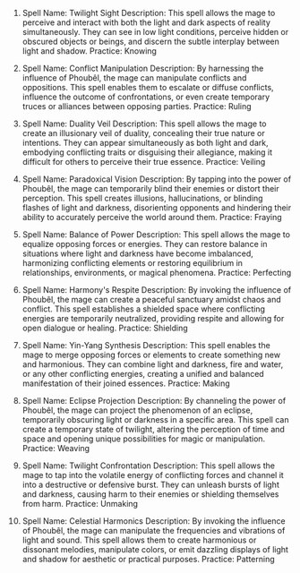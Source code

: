 1.  Spell Name: Twilight Sight Description: This spell allows the mage to perceive and interact with both the light and dark aspects of reality simultaneously. They can see in low light conditions, perceive hidden or obscured objects or beings, and discern the subtle interplay between light and shadow. Practice: Knowing

2.  Spell Name: Conflict Manipulation Description: By harnessing the influence of Phoubêl, the mage can manipulate conflicts and oppositions. This spell enables them to escalate or diffuse conflicts, influence the outcome of confrontations, or even create temporary truces or alliances between opposing parties. Practice: Ruling

3.  Spell Name: Duality Veil Description: This spell allows the mage to create an illusionary veil of duality, concealing their true nature or intentions. They can appear simultaneously as both light and dark, embodying conflicting traits or disguising their allegiance, making it difficult for others to perceive their true essence. Practice: Veiling

4.  Spell Name: Paradoxical Vision Description: By tapping into the power of Phoubêl, the mage can temporarily blind their enemies or distort their perception. This spell creates illusions, hallucinations, or blinding flashes of light and darkness, disorienting opponents and hindering their ability to accurately perceive the world around them. Practice: Fraying

5.  Spell Name: Balance of Power Description: This spell allows the mage to equalize opposing forces or energies. They can restore balance in situations where light and darkness have become imbalanced, harmonizing conflicting elements or restoring equilibrium in relationships, environments, or magical phenomena. Practice: Perfecting

6.  Spell Name: Harmony's Respite Description: By invoking the influence of Phoubêl, the mage can create a peaceful sanctuary amidst chaos and conflict. This spell establishes a shielded space where conflicting energies are temporarily neutralized, providing respite and allowing for open dialogue or healing. Practice: Shielding

7.  Spell Name: Yin-Yang Synthesis Description: This spell enables the mage to merge opposing forces or elements to create something new and harmonious. They can combine light and darkness, fire and water, or any other conflicting energies, creating a unified and balanced manifestation of their joined essences. Practice: Making

8.  Spell Name: Eclipse Projection Description: By channeling the power of Phoubêl, the mage can project the phenomenon of an eclipse, temporarily obscuring light or darkness in a specific area. This spell can create a temporary state of twilight, altering the perception of time and space and opening unique possibilities for magic or manipulation. Practice: Weaving

9.  Spell Name: Twilight Confrontation Description: This spell allows the mage to tap into the volatile energy of conflicting forces and channel it into a destructive or defensive burst. They can unleash bursts of light and darkness, causing harm to their enemies or shielding themselves from harm. Practice: Unmaking

10. Spell Name: Celestial Harmonics Description: By invoking the influence of Phoubêl, the mage can manipulate the frequencies and vibrations of light and sound. This spell allows them to create harmonious or dissonant melodies, manipulate colors, or emit dazzling displays of light and shadow for aesthetic or practical purposes. Practice: Patterning
